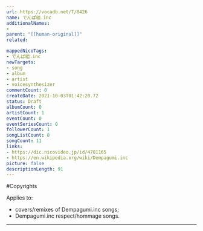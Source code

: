 ```yaml
---
url: https://vocadb.net/T/8426
name: でんぱ組.inc
additionalNames: 
- 
parent: "[[human-original]]"
related:

mappedNicoTags:
- でんぱ組.inc
newTargets:
- song
- album
- artist
- voicesynthesizer
commentCount: 0
createDate: 2021-10-03T01:42:20.72
status: Draft
albumCount: 0
artistCount: 1
eventCount: 0
eventSeriesCount: 0
followerCount: 1
songListCount: 0
songCount: 11
links: 
- https://dic.nicovideo.jp/id/4781165
- https://en.wikipedia.org/wiki/Dempagumi.inc
picture: false
descriptionLength: 91
---
```


#Copyrights

Applies to:
- covers/remixes of Dempagumi.inc songs;
- Dempagumi.inc respect/hommage songs.

---

